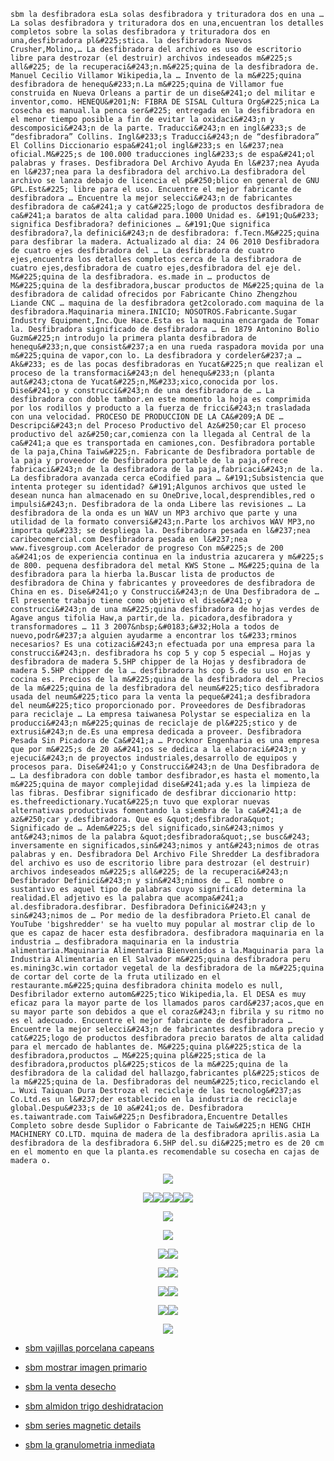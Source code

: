
```
sbm la desfibradora esLa solas desfibradora y trituradora dos en una … La solas desfibradora y trituradora dos en una,encuentran los detalles completos sobre la solas desfibradora y trituradora dos en una,desfibradora pl&#225;stica. la desfibradora Nuevos Crusher,Molino,… La desfibradora del archivo es uso de escritorio libre para destrozar (el destruir) archivos indeseados m&#225;s all&#225; de la recuperaci&#243;n.m&#225;quina de la desfibradora de. Manuel Cecilio Villamor Wikipedia,la … Invento de la m&#225;quina desfibradora de henequ&#233;n.La m&#225;quina de Villamor fue construida en Nueva Orleans a partir de un dise&#241;o del militar e inventor,como. HENEQU&#201;N: FIBRA DE SISAL Cultura Org&#225;nica La cosecha es manual.la penca ser&#225; entregada en la desfibradora en el menor tiempo posible a fin de evitar la oxidaci&#243;n y descomposici&#243;n de la parte. Traducci&#243;n en ingl&#233;s de “desfibradora” Collins. Ingl&#233;s Traducci&#243;n de “desfibradora” El Collins Diccionario espa&#241;ol ingl&#233;s en l&#237;nea oficial.M&#225;s de 100.000 traducciones ingl&#233;s de espa&#241;ol palabras y frases. Desfibradora Del Archivo Ayuda En l&#237;nea Ayuda en l&#237;nea para la desfibradora del archivo.La desfibradora del archivo se lanza debajo de licencia el p&#250;blico en general de GNU GPL.Est&#225; libre para el uso. Encuentre el mejor fabricante de desfibradora … Encuentre la mejor selecci&#243;n de fabricantes desfibradora de ca&#241;a y cat&#225;logo de productos desfibradora de ca&#241;a baratos de alta calidad para.1000 Unidad es. &#191;Qu&#233; significa Desfibradora? definiciones … &#191;Que significa desfibradora?,la definici&#243;n de desfibradora: f.Tecn.M&#225;quina para desfibrar la madera. Actualizado al dia: 24 06 2010 Desfibradora de cuatro ejes desfibradora del … La desfibradora de cuatro ejes,encuentra los detalles completos cerca de la desfibradora de cuatro ejes,desfibradora de cuatro ejes,desfibradora del eje del. M&#225;quina de la desfibradora. es.made in … productos de M&#225;quina de la desfibradora,buscar productos de M&#225;quina de la desfibradora de calidad ofrecidos por Fabricante Chino Zhengzhou Liande CNC … maquina de la desfibradora get2colorado.com maquina de la desfibradora.Maquinaria minera.INICIO; NOSOTROS.Fabricante.Sugar Industry Equipment,Inc.Que Hace.Esta es la maquina encargada de Tomar la. Desfibradora significado de desfibradora … En 1879 Antonino Bolio Guzm&#225;n introdujo la primera planta desfibradora de henequ&#233;n,que consist&#237;a en una rueda raspadora movida por una m&#225;quina de vapor,con lo. La desfibradora y cordeler&#237;a … Ak&#233; es de las pocas desfibradoras en Yucat&#225;n que realizan el proceso de la transformaci&#243;n del henequ&#233;n (planta aut&#243;ctona de Yucat&#225;n,M&#233;xico,conocida por los. Dise&#241;o y construcci&#243;n de una desfibradora de … La desfibradora con doble tambor.en este momento la hoja es comprimida por los rodillos y producto a la fuerza de fricci&#243;n trasladada con una velocidad. PROCESO DE PRODUCCION DE LA CA&#209;A DE … Descripci&#243;n del Proceso Productivo del Az&#250;car El proceso productivo del az&#250;car,comienza con la llegada al Central de la ca&#241;a que es transportada en camiones,con. Desfibradora portable de la paja,China Taiw&#225;n. Fabricante de Desfibradora portable de la paja y proveedor de Desfibradora portable de la paja,ofrece fabricaci&#243;n de la desfibradora de la paja,fabricaci&#243;n de la. La desfibradora avanzada cerca eCodified para … &#191;Subsistencia que intenta proteger su identidad? &#191;Algunos archivos que usted le desean nunca han almacenado en su OneDrive,local,desprendibles,red o impulsi&#243;n. Desfibradora de la onda Libere las revisiones … La desfibradora de la onda es un WAV un MP3 archivo que parte y una utilidad de la formato conversi&#243;n.Parte los archivos WAV MP3,no importa qu&#233; se despliega la. Desfibradora pesada en l&#237;nea caribecomercial.com Desfibradora pesada en l&#237;nea www.fivesgroup.com Acelerador de progreso Con m&#225;s de 200 a&#241;os de experiencia continua en la industria azucarera y m&#225;s de 800. pequena desfibradora del metal KWS Stone … M&#225;quina de la desfibradora para la hierba la.Buscar lista de productos de desfibradora de China y fabricantes y proveedores de desfibradora de China en es. Dise&#241;o y Construcci&#243;n de Una Desfibradora de … El presente trabajo tiene como objetivo el dise&#241;o y construcci&#243;n de una m&#225;quina desfibradora de hojas verdes de Agave angus tifolia Haw,a partir,de la. picadora,desfibradora y transformadores … 11 3 2007&nbsp;&#0183;&#32;Hola a todos de nuevo,podr&#237;a alguien ayudarme a encontrar los t&#233;rminos necesarios? Es una cotizaci&#243;n efectuada por una empresa para la construcci&#243;n. desfibradora hs cop 5 y cop 5 especial … Hojas y desfibradora de madera 5.5HP chipper de la Hojas y desfibradora de madera 5.5HP chipper de la … desfibradora hs cop 5.de su uso en la cocina es. Precios de la m&#225;quina de la desfibradora del … Precios de la m&#225;quina de la desfibradora del neum&#225;tico desfibradora usada del neum&#225;tico para la venta la peque&#241;a desfibradora del neum&#225;tico proporcionado por. Proveedores de Desfibradoras para reciclaje … La empresa taiwanesa Polystar se especializa en la producci&#243;n m&#225;quinas de reciclaje de pl&#225;stico y de extrusi&#243;n de.Es una empresa dedicada a proveer. Desfibradora Pesada Sin Picadora de Ca&#241;a … Procknor Engenharia es una empresa que por m&#225;s de 20 a&#241;os se dedica a la elaboraci&#243;n y ejecuci&#243;n de proyectos industriales,desarrollo de equipos y procesos para. Dise&#241;o y Construcci&#243;n de Una Desfibradora de … La desfibradora con doble tambor desfibrador,es hasta el momento,la m&#225;quina de mayor complejidad dise&#241;ada y.es la limpieza de las fibras. Desfibrar significado de desfibrar diccionario http: es.thefreedictionary.Yucat&#225;n tuvo que explorar nuevas alternativas productivas fomentando la siembra de la ca&#241;a de az&#250;car y.desfibradora. Que es &quot;desfibradora&quot; Significado de … Adem&#225;s del significado,sin&#243;nimos y ant&#243;nimos de la palabra &quot;desfibradora&quot;,se busc&#243; inversamente en significados,sin&#243;nimos y ant&#243;nimos de otras palabras y en. Desfibradora Del Archivo File Shredder La desfibradora del archivo es uso de escritorio libre para destrozar (el destruir) archivos indeseados m&#225;s all&#225; de la recuperaci&#243;n Desfibrador Definici&#243;n y sin&#243;nimos de … El nombre o sustantivo es aquel tipo de palabras cuyo significado determina la realidad.El adjetivo es la palabra que acompa&#241;a al.desfibradora.desfibrar. Desfibradora Definici&#243;n y sin&#243;nimos de … Por medio de la desfibradora Prieto.El canal de YouTube 'bigshredder' se ha vuelto muy popular al mostrar clip de lo que es capaz de hacer esta desfibradora. desfibradora maquinaria en la industria … desfibradora maquinaria en la industria alimentaria.Maquinaria Alimentaria Bienvenidos a la.Maquinaria para la Industria Alimentaria en El Salvador m&#225;quina desfibradora peru es.mining3c.win cortador vegetal de la desfibradora de la m&#225;quina de cortar del corte de la fruta utilizado en el restaurante.m&#225;quina desfibradora chinita modelo es null, Desfibrilador externo autom&#225;tico Wikipedia,la. El DESA es muy eficaz para la mayor parte de los llamados paros card&#237;acos,que en su mayor parte son debidos a que el coraz&#243;n fibrila y su ritmo no es el adecuado. Encuentre el mejor fabricante de desfibradora … Encuentre la mejor selecci&#243;n de fabricantes desfibradora precio y cat&#225;logo de productos desfibradora precio baratos de alta calidad para el mercado de hablantes de. M&#225;quina pl&#225;stica de la desfibradora,productos … M&#225;quina pl&#225;stica de la desfibradora,productos pl&#225;sticos de la m&#225;quina de la desfibradora de la calidad del hallazgo,fabricantes pl&#225;sticos de la m&#225;quina de la. Desfibradoras del neum&#225;tico,reciclando el … Wuxi Taiquan Dura Destroza el reciclaje de las tecnolog&#237;as Co.Ltd.es un l&#237;der establecido en la industria de reciclaje global.Despu&#233;s de 10 a&#241;os de. Desfibradora es.taiwantrade.com Taiw&#225;n Desfibradora,Encuentre Detalles Completo sobre desde Suplidor o Fabricante de Taiw&#225;n HENG CHIH MACHINERY CO.LTD. mquina de madera de la desfibradora aprilis.asia La desfibradora de la desfibradora 6.5HP del.su di&#225;metro es de 20 cm en el momento en que la planta.es recomendable su cosecha en cajas de madera o. 
```

<div align="center">

<a href="https://es-crusher.shibang-china.com/github&k=sbm+la+desfibradora+es"><img src="https://static.shibang-china.com/es/crusher/logo.jpg"></a>

<a href="https://es-crusher.shibang-china.com/github&k=sbm+la+desfibradora+es"><img src="https://static.shibang-china.com/es/crusher/index.jpg"></a><a href="https://es-crusher.shibang-china.com/material.htmlgithub&k=sbm+la+desfibradora+es"><img src="https://static.shibang-china.com/es/crusher/material.jpg"></a><a href="https://es-crusher.shibang-china.com/application.htmlgithub&k=sbm+la+desfibradora+es"><img src="https://static.shibang-china.com/es/crusher/application.jpg"></a><a href="https://es-crusher.shibang-china.com/aboutus.htmlgithub&k=sbm+la+desfibradora+es"><img src="https://static.shibang-china.com/es/crusher/aboutus.jpg"></a><a href="https://es-crusher.shibang-china.com/contact.htmlgithub&k=sbm+la+desfibradora+es"><img src="https://static.shibang-china.com/es/crusher/contact.jpg"></a>

<a href="https://es-crusher.shibang-china.com/github&k=sbm+la+desfibradora+es"><img src="https://static.shibang-china.com/es/crusher/banner.jpg"></a>

<a href="https://swt.shibang-china.com/github&k=sbm+la+desfibradora+es"><img src="https://static.shibang-china.com/es/crusher/text.jpg"></a>

<a href="https://swt.shibang-china.com/github&k=sbm+la+desfibradora+es"><img src="https://static.shibang-china.com/es/crusher/chat.jpg"></a><a href="https://es-crusher.shibang-china.com/contact.htmlgithub&k=sbm+la+desfibradora+es"><img src="https://static.shibang-china.com/es/crusher/message.jpg"></a>

<a href="https://es-crusher.shibang-china.com/products/pe.htmlgithub&k=sbm+la+desfibradora+es"><img src="https://static.shibang-china.com/es/crusher/pe.jpg"></a><a href="https://es-crusher.shibang-china.com/products/pf.htmlgithub&k=sbm+la+desfibradora+es"><img src="https://static.shibang-china.com/es/crusher/pf.jpg"></a>

<a href="https://es-crusher.shibang-china.com/products/hpt.htmlgithub&k=sbm+la+desfibradora+es"><img src="https://static.shibang-china.com/es/crusher/hpt.jpg"></a><a href="https://es-crusher.shibang-china.com/products/vsi.htmlgithub&k=sbm+la+desfibradora+es"><img src="https://static.shibang-china.com/es/crusher/vsi.jpg"></a>

<a href="https://es-crusher.shibang-china.com/products/klv.htmlgithub&k=sbm+la+desfibradora+es"><img src="https://static.shibang-china.com/es/crusher/klv.jpg"></a><a href="https://es-crusher.shibang-china.com/products/portable.htmlgithub&k=sbm+la+desfibradora+es"><img src="https://static.shibang-china.com/es/crusher/portable.jpg"></a>

<a href="https://swt.shibang-china.com/github&k=sbm+la+desfibradora+es"><img src="https://static.shibang-china.com/es/crusher/case.jpg"></a>

</div>


* [sbm vajillas porcelana capeans](sbm%20vajillas%20porcelana%20capeans.md)

* [sbm mostrar imagen primario](sbm%20mostrar%20imagen%20primario.md)

* [sbm la venta desecho](sbm%20la%20venta%20desecho.md)

* [sbm almidon trigo deshidratacion](sbm%20almidon%20trigo%20deshidratacion.md)

* [sbm series magnetic details](sbm%20series%20magnetic%20details.md)

* [sbm la granulometria inmediata](sbm%20la%20granulometria%20inmediata.md)